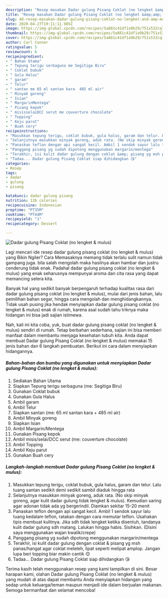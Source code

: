 ```yaml
---
description: "Resep masakan Dadar gulung Pisang Coklat (no lengket &amp;amp; mulus) | Cara Buat Dadar gulung Pisang Coklat (no lengket &amp;amp; mulus) Yang Enak Dan Mudah"
title: "Resep masakan Dadar gulung Pisang Coklat (no lengket &amp;amp; mulus) | Cara Buat Dadar gulung Pisang Coklat (no lengket &amp;amp; mulus) Yang Enak Dan Mudah"
slug: 48-resep-masakan-dadar-gulung-pisang-coklat-no-lengket-and-amp-mulus-cara-buat-dadar-gulung-pisang-coklat-no-lengket-and-amp-mulus-yang-enak-dan-mudah
date: 2020-04-27T19:11:11.985Z
image: https://img-global.cpcdn.com/recipes/5a881c41df1a9b29/751x532cq70/dadar-gulung-pisang-coklat-no-lengket-mulus-foto-resep-utama.jpg
thumbnail: https://img-global.cpcdn.com/recipes/5a881c41df1a9b29/751x532cq70/dadar-gulung-pisang-coklat-no-lengket-mulus-foto-resep-utama.jpg
cover: https://img-global.cpcdn.com/recipes/5a881c41df1a9b29/751x532cq70/dadar-gulung-pisang-coklat-no-lengket-mulus-foto-resep-utama.jpg
author: Carl Conner
ratingvalue: 5
reviewcount: 6
recipeingredient:
- " Bahan Utama"
- " Tepung terigu serbaguna me Segitiga Biru"
- " Coklat bubuk"
- " Gula Halus"
- " garam"
- " Telur"
- " santan me 65 ml santan kara  485 ml air"
- " Minyak goreng"
- " Isian"
- " MargarinMentega"
- " Pisang kepok"
- " misisselaiDCC serut me couverture chocolate"
- " Topping"
- " Keju parut"
- " Buah cery"
recipeinstructions:
- "Masukkan tepung terigu, coklat bubuk, gula halus, garam dan telur. Lalu tuang santan sedikit demi sedikit sambil diaduk hingga rata"
- "Selanjutnya masukkan minyak goreng, aduk rata. (No skip minyak goreng, agar kulit dadar gulung tidak lengket &amp; mulus). Kemudian saring agar adonan tidak ada yg bergerindil. Diamkan sekitar 15-20 menit"
- "Panaskan teflon dengan api sangat kecil. Ambil 1 sendok sayur lalu tuang kedalam teflon, ratakan dengan cara memutar teflon. Usahakan tipis membuat kulitnya. Jika sdh tidak lengket ketika disentuh, tandanya kulit dadar gulung sdh matang. Lalukan hingga habis. Sisihkan. (Disini saya menggunakan wajan kwalik/crepe)"
- "Panggang pisang yg sudah dipotong menggunakan margarin/mentega"
- "Terakhir, isi kulit dadar gulung dengan coklat &amp; pisang yg msh panas/hangat agar coklat meleleh, lipat seperti melipat amplop. Jangan lupa beri topping biar makin cantik 😊"
- "Tadaa... Dadar gulung Pisang Coklat siap dihidangkan 😘"
categories:
- Resep
tags:
- dadar
- gulung
- pisang

katakunci: dadar gulung pisang 
nutrition: 126 calories
recipecuisine: Indonesian
preptime: "PT35M"
cooktime: "PT44M"
recipeyield: "1"
recipecategory: Dessert

---
```



![Dadar gulung Pisang Coklat (no lengket &amp; mulus)](https://img-global.cpcdn.com/recipes/5a881c41df1a9b29/751x532cq70/dadar-gulung-pisang-coklat-no-lengket-mulus-foto-resep-utama.jpg)

Lagi mencari ide resep dadar gulung pisang coklat (no lengket &amp; mulus) yang Bikin Ngiler? Cara Memasaknya memang tidak terlalu sulit namun tidak gampang juga. bila salah mengolah maka hasilnya akan hambar dan justru cenderung tidak enak. Padahal dadar gulung pisang coklat (no lengket &amp; mulus) yang enak seharusnya mempunyai aroma dan cita rasa yang dapat memancing selera kita.

Banyak hal yang sedikit banyak berpengaruh terhadap kualitas rasa dari dadar gulung pisang coklat (no lengket &amp; mulus), mulai dari jenis bahan, lalu pemilihan bahan segar, hingga cara mengolah dan menghidangkannya. Tidak usah pusing jika hendak menyiapkan dadar gulung pisang coklat (no lengket &amp; mulus) enak di rumah, karena asal sudah tahu triknya maka hidangan ini bisa jadi sajian istimewa.




Nah, kali ini kita coba, yuk, buat dadar gulung pisang coklat (no lengket &amp; mulus) sendiri di rumah. Tetap berbahan sederhana, sajian ini bisa memberi manfaat dalam membantu menjaga kesehatan tubuh kita. Anda dapat membuat Dadar gulung Pisang Coklat (no lengket &amp; mulus) memakai 15 jenis bahan dan 6 langkah pembuatan. Berikut ini cara dalam menyiapkan hidangannya.

<!--inarticleads1-->

##### Bahan-bahan dan bumbu yang digunakan untuk menyiapkan Dadar gulung Pisang Coklat (no lengket &amp; mulus):

1. Sediakan  Bahan Utama
1. Siapkan  Tepung terigu serbaguna (me: Segitiga Biru)
1. Gunakan  Coklat bubuk
1. Gunakan  Gula Halus
1. Ambil  garam
1. Ambil  Telur
1. Siapkan  santan (me: 65 ml santan kara + 485 ml air)
1. Ambil  Minyak goreng
1. Siapkan  Isian
1. Ambil  Margarin/Mentega
1. Gunakan  Pisang kepok
1. Ambil  misis/selai/DCC serut (me: couverture chocolate)
1. Ambil  Topping
1. Ambil  Keju parut
1. Gunakan  Buah cery




<!--inarticleads2-->

##### Langkah-langkah membuat Dadar gulung Pisang Coklat (no lengket &amp; mulus):

1. Masukkan tepung terigu, coklat bubuk, gula halus, garam dan telur. Lalu tuang santan sedikit demi sedikit sambil diaduk hingga rata
1. Selanjutnya masukkan minyak goreng, aduk rata. (No skip minyak goreng, agar kulit dadar gulung tidak lengket &amp; mulus). Kemudian saring agar adonan tidak ada yg bergerindil. Diamkan sekitar 15-20 menit
1. Panaskan teflon dengan api sangat kecil. Ambil 1 sendok sayur lalu tuang kedalam teflon, ratakan dengan cara memutar teflon. Usahakan tipis membuat kulitnya. Jika sdh tidak lengket ketika disentuh, tandanya kulit dadar gulung sdh matang. Lalukan hingga habis. Sisihkan. (Disini saya menggunakan wajan kwalik/crepe)
1. Panggang pisang yg sudah dipotong menggunakan margarin/mentega
1. Terakhir, isi kulit dadar gulung dengan coklat &amp; pisang yg msh panas/hangat agar coklat meleleh, lipat seperti melipat amplop. Jangan lupa beri topping biar makin cantik 😊
1. Tadaa... Dadar gulung Pisang Coklat siap dihidangkan 😘




Terima kasih telah menggunakan resep yang kami tampilkan di sini. Besar harapan kami, olahan Dadar gulung Pisang Coklat (no lengket &amp; mulus) yang mudah di atas dapat membantu Anda menyiapkan hidangan yang sedap untuk keluarga/teman maupun menjadi ide dalam berjualan makanan. Semoga bermanfaat dan selamat mencoba!
